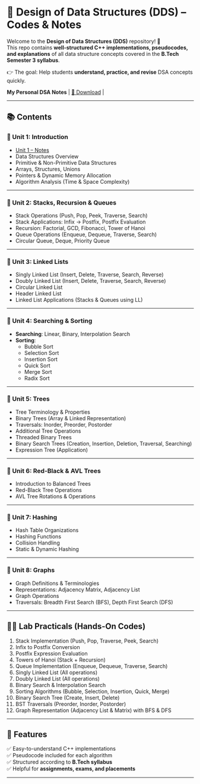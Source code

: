 # 🚀 Design of Data Structures (DDS) – Codes & Notes

Welcome to the **Design of Data Structures (DDS)** repository! 🎉  
This repo contains **well-structured C++ implementations, pseudocodes, and explanations** of all data structure concepts covered in the **B.Tech Semester 3 syllabus**.  

👉 The goal: Help students **understand, practice, and revise** DSA concepts quickly.  


 **My Personal DSA Notes** | [📄 Download](https://drive.google.com/file/d/1o89tpJbeeE6YbKrpy2mIiujZToZQOVaL/view?usp=drive_link) |


---

## 📚 Contents  

### 🔹 Unit 1: Introduction   
- [Unit 1 – Notes](https://github.com/Withakash/Akash-DDS/blob/main/DDS-CSE9-10/DDS%20UNIT%201.pdf)
- Data Structures Overview  
- Primitive & Non-Primitive Data Structures  
- Arrays, Structures, Unions  
- Pointers & Dynamic Memory Allocation  
- Algorithm Analysis (Time & Space Complexity)  

---

### 🔹 Unit 2: Stacks, Recursion & Queues
- Stack Operations (Push, Pop, Peek, Traverse, Search)  
- Stack Applications: Infix → Postfix, Postfix Evaluation  
- Recursion: Factorial, GCD, Fibonacci, Tower of Hanoi  
- Queue Operations (Enqueue, Dequeue, Traverse, Search)  
- Circular Queue, Deque, Priority Queue  

---

### 🔹 Unit 3: Linked Lists
- Singly Linked List (Insert, Delete, Traverse, Search, Reverse)  
- Doubly Linked List (Insert, Delete, Traverse, Search, Reverse)  
- Circular Linked List  
- Header Linked List  
- Linked List Applications (Stacks & Queues using LL)  

---

### 🔹 Unit 4: Searching & Sorting
- **Searching**: Linear, Binary, Interpolation Search  
- **Sorting**:  
  - Bubble Sort  
  - Selection Sort  
  - Insertion Sort  
  - Quick Sort  
  - Merge Sort  
  - Radix Sort  

---

### 🔹 Unit 5: Trees
- Tree Terminology & Properties  
- Binary Trees (Array & Linked Representation)  
- Traversals: Inorder, Preorder, Postorder  
- Additional Tree Operations  
- Threaded Binary Trees  
- Binary Search Trees (Creation, Insertion, Deletion, Traversal, Searching)  
- Expression Tree (Application)  

---

### 🔹 Unit 6: Red-Black & AVL Trees
- Introduction to Balanced Trees  
- Red-Black Tree Operations  
- AVL Tree Rotations & Operations  

---

### 🔹 Unit 7: Hashing
- Hash Table Organizations  
- Hashing Functions  
- Collision Handling  
- Static & Dynamic Hashing  

---

### 🔹 Unit 8: Graphs
- Graph Definitions & Terminologies  
- Representations: Adjacency Matrix, Adjacency List  
- Graph Operations  
- Traversals: Breadth First Search (BFS), Depth First Search (DFS)  

---

## 🧑‍💻 Lab Practicals (Hands-On Codes)

1. Stack Implementation (Push, Pop, Traverse, Peek, Search)  
2. Infix to Postfix Conversion  
3. Postfix Expression Evaluation  
4. Towers of Hanoi (Stack + Recursion)  
5. Queue Implementation (Enqueue, Dequeue, Traverse, Search)  
6. Singly Linked List (All operations)  
7. Doubly Linked List (All operations)  
8. Binary Search & Interpolation Search  
9. Sorting Algorithms (Bubble, Selection, Insertion, Quick, Merge)  
10. Binary Search Tree (Create, Insert, Delete)  
11. BST Traversals (Preorder, Inorder, Postorder)  
12. Graph Representation (Adjacency List & Matrix) with BFS & DFS  

---

## 📌 Features
✅ Easy-to-understand C++ implementations  
✅ Pseudocode included for each algorithm  
✅ Structured according to **B.Tech syllabus**  
✅ Helpful for **assignments, exams, and placements**  

---
 
 
